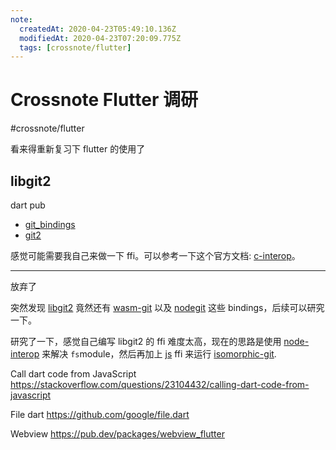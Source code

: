 ```yaml
---
note:
  createdAt: 2020-04-23T05:49:10.136Z
  modifiedAt: 2020-04-23T07:20:09.775Z
  tags: [crossnote/flutter]
---
```


# Crossnote Flutter 调研

#crossnote/flutter

看来得重新复习下 flutter 的使用了

## libgit2

dart pub

- [git_bindings](https://github.com/GitJournal)
- [git2](https://gitlab.com/fabian.sturm/git2)

感觉可能需要我自己来做一下 ffi。可以参考一下这个官方文档: [c-interop](https://dart.dev/guides/libraries/c-interop)。

---

放弃了

突然发现 [libgit2](https://github.com/libgit2/libgit2#language-bindings) 竟然还有 [wasm-git](https://github.com/petersalomonsen/wasm-git) 以及 [nodegit](https://github.com/nodegit/nodegit) 这些 bindings，后续可以研究一下。

<!-- @timer "date":"Thu Apr 23 2020 14:15:18 GMT+0800 (China Standard Time)" -->

研究了一下，感觉自己编写 libgit2 的 ffi 难度太高，现在的思路是使用 [node-interop](https://github.com/pulyaevskiy/node-interop) 来解决 `fs`module，然后再加上 [js](https://pub.dev/packages/js) ffi 来运行 [isomorphic-git](https://github.com/isomorphic-git/isomorphic-git).

Call dart code from JavaScript
https://stackoverflow.com/questions/23104432/calling-dart-code-from-javascript

File dart
https://github.com/google/file.dart

Webview
https://pub.dev/packages/webview_flutter
